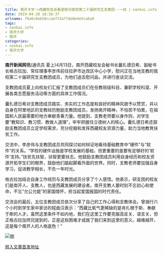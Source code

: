 ```yaml
---
title: 南开大学->西藏校友会看望慰问我校第二十届研究生支教团--一线 | nankai.info
date: 2019-04-28 16:58:37
urlname: f9a6c0eb56ccaef33af7de0e4e5ca6a0
tags: 
- nankai.info
- 南开大学
- 南开
categories:
- nankai.info
- 南开大学
---
```


**南开新闻网讯**(通讯员 夏上)4月13日，南开西藏校友会秘书长曩扎德日希、副秘书长格古拉加、常任理事李彦伟前往拉萨市达孜区中心小学，慰问正在当地支教的我校第二十届研究生支教团成员，为他们送去慰问品，并进行座谈交流。

支教团成员夏上向校友们汇报了支教团成员们在任教班级科目、兼职学校科室、开展各类志愿服务活动等方面的具体工作情况。

囊扎德日希对支教团成员踏实、务实的工作态度和良好的精神风貌予以赞赏，并以自身在阿里地区的支教经历勉励支教团成员，发扬南开精神，不怕苦不怕累，在祖国和人民最需要的地方奉献青春力量。他提到，支教老师要以身作则，对学生要“教知识、教习惯、教做人道理”，牢牢把握住立德树人的核心。囊扎德日希还鼓励支教团成员立足学校需求，充分挖掘和发挥西藏校友资源力量，助力当地教育扶贫工作。

交流中，李彦伟与支教团成员共同探讨如何辩证地看待基础教育中“硬件”与“软件”的关系。“学校的硬件设施是学校发展的基础，但更重要的是要有足够好的‘软件’支持。”扶贫先扶智，扶智更要扶志。他鼓励支教团成员利用自身经历和校友资源开拓学生们的眼界，鼓励他们踮起脚看外面的世界。同时，支教老师要加强自身学习，促进教学相长，不负一年时光。

格古拉加结合自身工作经历与支教团成员分享了个人感悟。他表示，研支团的校友们是南开人、支教人，也是西藏发展的建设者。南开支教人要时刻不忘初心和使命，不忘“允公允能”的家国情怀，担当起爱国报国的时代责任。

交流会的最后，五位支教团成员依次分享了自己的工作心得和支教体会。曾骑行六个小时到学生家中家访的程曲汉表示：“西藏比氧气更稀缺的是肯扎根于斯、奉献于斯的人才。虽然这里条件不如内地，我们在这里工作要克服高反关、语言关，但正格古拉加师兄提到的，正是这些困难才成就了我们来到这里的意义。越难越开，这是每个南开人的人格底色！”

![图](http://news.nankai.edu.cn/pic/0/00/34/96/349626_272145.jpg)

[转入文章首发地址](http://news.nankai.edu.cn/zhxw/system/2019/04/17/000445535.shtml)